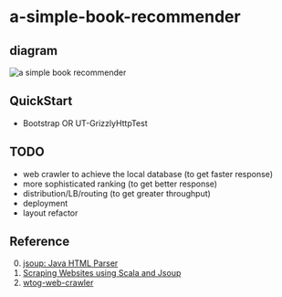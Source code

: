# a-simple-book-recommender

## diagram
![a simple book recommender](https://user-images.githubusercontent.com/8369671/83042682-82d6ff00-a074-11ea-8713-761b41f23db0.png)

## QuickStart
- Bootstrap OR UT-GrizzlyHttpTest

## TODO
- web crawler to achieve the local database (to get faster response)
- more sophisticated ranking (to get better response)
- distribution/LB/routing (to get greater throughput)
- deployment
- layout refactor

## Reference
0. [jsoup: Java HTML Parser](https://jsoup.org/)
0. [Scraping Websites using Scala and Jsoup](https://www.lihaoyi.com/post/ScrapingWebsitesusingScalaandJsoup.html)
0. [wtog-web-crawler](https://github.com/wtog/web-crawler)

